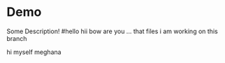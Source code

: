 # Demo

Some Description!
#hello hii bow are you ...
that files 
i am working on this branch

hi myself meghana